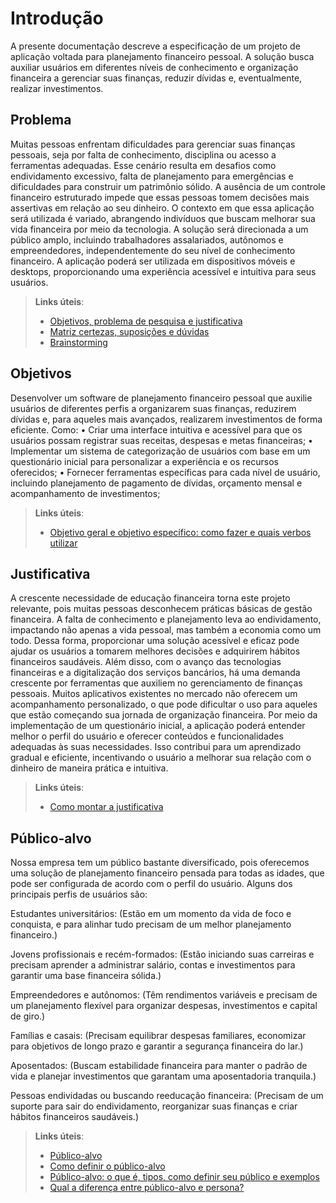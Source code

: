 # Introdução

A presente documentação descreve a especificação de um projeto de aplicação voltada para planejamento financeiro pessoal. A solução busca auxiliar usuários em diferentes níveis de conhecimento e organização financeira a gerenciar suas finanças, reduzir dívidas e, eventualmente, realizar investimentos.

## Problema
Muitas pessoas enfrentam dificuldades para gerenciar suas finanças pessoais, seja por falta de conhecimento, disciplina ou acesso a ferramentas adequadas. Esse cenário resulta em desafios como endividamento excessivo, falta de planejamento para emergências e dificuldades para construir um patrimônio sólido. A ausência de um controle financeiro estruturado impede que essas pessoas tomem decisões mais assertivas em relação ao seu dinheiro.
O contexto em que essa aplicação será utilizada é variado, abrangendo indivíduos que buscam melhorar sua vida financeira por meio da tecnologia. A solução será direcionada a um público amplo, incluindo trabalhadores assalariados, autônomos e empreendedores, independentemente do seu nível de conhecimento financeiro. A aplicação poderá ser utilizada em dispositivos móveis e desktops, proporcionando uma experiência acessível e intuitiva para seus usuários.


> **Links úteis**:
> - [Objetivos, problema de pesquisa e justificativa](https://medium.com/@versioparole/objetivos-problema-de-pesquisa-e-justificativa-c98c8233b9c3)
> - [Matriz certezas, suposições e dúvidas](https://medium.com/educa%C3%A7%C3%A3o-fora-da-caixa/matriz-certezas-suposi%C3%A7%C3%B5es-e-d%C3%BAvidas-fa2263633655)
> - [Brainstorming](https://www.euax.com.br/2018/09/brainstorming/)

## Objetivos

Desenvolver um software de planejamento financeiro pessoal que auxilie usuários de diferentes perfis a organizarem suas finanças, reduzirem dívidas e, para aqueles mais avançados, realizarem investimentos de forma eficiente.
Como:
•	Criar uma interface intuitiva e acessível para que os usuários possam registrar suas receitas, despesas e metas financeiras;
•	Implementar um sistema de categorização de usuários com base em um questionário inicial para personalizar a experiência e os recursos oferecidos;
•	Fornecer ferramentas específicas para cada nível de usuário, incluindo planejamento de pagamento de dívidas, orçamento mensal e acompanhamento de investimentos;

 
> **Links úteis**:
> - [Objetivo geral e objetivo específico: como fazer e quais verbos utilizar](https://blog.mettzer.com/diferenca-entre-objetivo-geral-e-objetivo-especifico/)

## Justificativa

A crescente necessidade de educação financeira torna este projeto relevante, pois muitas pessoas desconhecem práticas básicas de gestão financeira. A falta de conhecimento e planejamento leva ao endividamento, impactando não apenas a vida pessoal, mas também a economia como um todo. Dessa forma, proporcionar uma solução acessível e eficaz pode ajudar os usuários a tomarem melhores decisões e adquirirem hábitos financeiros saudáveis.
Além disso, com o avanço das tecnologias financeiras e a digitalização dos serviços bancários, há uma demanda crescente por ferramentas que auxiliem no gerenciamento de finanças pessoais. Muitos aplicativos existentes no mercado não oferecem um acompanhamento personalizado, o que pode dificultar o uso para aqueles que estão começando sua jornada de organização financeira.
Por meio da implementação de um questionário inicial, a aplicação poderá entender melhor o perfil do usuário e oferecer conteúdos e funcionalidades adequadas às suas necessidades. Isso contribui para um aprendizado gradual e eficiente, incentivando o usuário a melhorar sua relação com o dinheiro de maneira prática e intuitiva.



> **Links úteis**:
> - [Como montar a justificativa](https://guiadamonografia.com.br/como-montar-justificativa-do-tcc/)

## Público-alvo

Nossa empresa tem um público bastante diversificado, pois oferecemos uma solução de planejamento financeiro pensada para todas as idades, que pode ser configurada de acordo com o perfil do usuário. Alguns dos principais perfis de usuários são:

Estudantes universitários: (Estão em um momento da vida de foco e conquista, e para alinhar tudo precisam de um melhor planejamento financeiro.)

Jovens profissionais e recém-formados: (Estão iniciando suas carreiras e precisam aprender a administrar salário, contas e investimentos para garantir uma base financeira sólida.)

Empreendedores e autônomos: (Têm rendimentos variáveis e precisam de um planejamento flexível para organizar despesas, investimentos e capital de giro.)

Famílias e casais: (Precisam equilibrar despesas familiares, economizar para objetivos de longo prazo e garantir a segurança financeira do lar.)

Aposentados: (Buscam estabilidade financeira para manter o padrão de vida e planejar investimentos que garantam uma aposentadoria tranquila.)

Pessoas endividadas ou buscando reeducação financeira: (Precisam de um suporte para sair do endividamento, reorganizar suas finanças e criar hábitos financeiros saudáveis.)


> **Links úteis**:
> - [Público-alvo](https://blog.hotmart.com/pt-br/publico-alvo/)
> - [Como definir o público-alvo](https://exame.com/pme/5-dicas-essenciais-para-definir-o-publico-alvo-do-seu-negocio/)
> - [Público-alvo: o que é, tipos, como definir seu público e exemplos](https://klickpages.com.br/blog/publico-alvo-o-que-e/)
> - [Qual a diferença entre público-alvo e persona?](https://rockcontent.com/blog/diferenca-publico-alvo-e-persona/)
